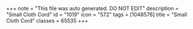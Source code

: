 +++
note = "This file was auto generated. DO NOT EDIT"
description = "Small Cloth Cord"
id = "1019"
icon = "572"
tags = [1048576]
title = "Small Cloth Cord"
classes = 65535
+++

